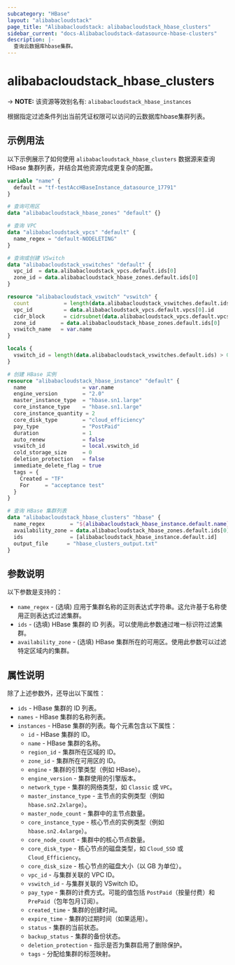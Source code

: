 ```yaml
---
subcategory: "HBase"
layout: "alibabacloudstack"
page_title: "Alibabacloudstack: alibabacloudstack_hbase_clusters"
sidebar_current: "docs-Alibabacloudstack-datasource-hbase-clusters"
description: |- 
  查询云数据库hbase集群。
---
```


# alibabacloudstack_hbase_clusters
-> **NOTE:** 该资源等效别名有: `alibabacloudstack_hbase_instances`

根据指定过滤条件列出当前凭证权限可以访问的云数据库hbase集群列表。

## 示例用法

以下示例展示了如何使用 `alibabacloudstack_hbase_clusters` 数据源来查询 HBase 集群列表，并结合其他资源完成更复杂的配置。

```terraform
variable "name" {
  default = "tf-testAccHBaseInstance_datasource_17791"
}

# 查询可用区
data "alibabacloudstack_hbase_zones" "default" {}

# 查询 VPC
data "alibabacloudstack_vpcs" "default" {
  name_regex = "default-NODELETING"
}

# 查询或创建 VSwitch
data "alibabacloudstack_vswitches" "default" {
  vpc_id  = data.alibabacloudstack_vpcs.default.ids[0]
  zone_id = data.alibabacloudstack_hbase_zones.default.ids[0]
}

resource "alibabacloudstack_vswitch" "vswitch" {
  count           = length(data.alibabacloudstack_vswitches.default.ids) > 0 ? 0 : 1
  vpc_id          = data.alibabacloudstack_vpcs.default.vpcs[0].id
  cidr_block      = cidrsubnet(data.alibabacloudstack_vpcs.default.vpcs[0].cidr_block, 8, 8)
  zone_id        = data.alibabacloudstack_hbase_zones.default.ids[0]
  vswitch_name   = var.name
}

locals {
  vswitch_id = length(data.alibabacloudstack_vswitches.default.ids) > 0 ? data.alibabacloudstack_vswitches.default.ids[0] : concat(alibabacloudstack_vswitch.vswitch.*.id, [""])[0]
}

# 创建 HBase 实例
resource "alibabacloudstack_hbase_instance" "default" {
  name                  = var.name
  engine_version        = "2.0"
  master_instance_type  = "hbase.sn1.large"
  core_instance_type    = "hbase.sn1.large"
  core_instance_quantity = 2
  core_disk_type        = "cloud_efficiency"
  pay_type              = "PostPaid"
  duration              = 1
  auto_renew            = false
  vswitch_id            = local.vswitch_id
  cold_storage_size     = 0
  deletion_protection   = false
  immediate_delete_flag = true
  tags = {
    Created = "TF"
    For     = "acceptance test"
  }
}

# 查询 HBase 集群列表
data "alibabacloudstack_hbase_clusters" "hbase" {
  name_regex        = "${alibabacloudstack_hbase_instance.default.name}"
  availability_zone = data.alibabacloudstack_hbase_zones.default.ids[0]
  ids               = [alibabacloudstack_hbase_instance.default.id]
  output_file      = "hbase_clusters_output.txt"
}
```

## 参数说明

以下参数是支持的：

* `name_regex` - (选填) 应用于集群名称的正则表达式字符串。这允许基于名称使用正则表达式过滤集群。
* `ids` - (选填) HBase 集群的 ID 列表。可以使用此参数通过唯一标识符过滤集群。
* `availability_zone` - (选填) HBase 集群所在的可用区。使用此参数可以过滤特定区域内的集群。

## 属性说明

除了上述参数外，还导出以下属性：

* `ids` - HBase 集群的 ID 列表。
* `names` - HBase 集群的名称列表。
* `instances` - HBase 集群的列表。每个元素包含以下属性：
  * `id` - HBase 集群的 ID。
  * `name` - HBase 集群的名称。
  * `region_id` - 集群所在区域的 ID。
  * `zone_id` - 集群所在可用区的 ID。
  * `engine` - 集群的引擎类型（例如 HBase）。
  * `engine_version` - 集群使用的引擎版本。
  * `network_type` - 集群的网络类型，如 `Classic` 或 `VPC`。
  * `master_instance_type` - 主节点的实例类型（例如 `hbase.sn2.2xlarge`）。
  * `master_node_count` - 集群中的主节点数量。
  * `core_instance_type` - 核心节点的实例类型（例如 `hbase.sn2.4xlarge`）。
  * `core_node_count` - 集群中的核心节点数量。
  * `core_disk_type` - 核心节点的磁盘类型，如 `Cloud_SSD` 或 `Cloud_Efficiency`。
  * `core_disk_size` - 核心节点的磁盘大小（以 GB 为单位）。
  * `vpc_id` - 与集群关联的 VPC ID。
  * `vswitch_id` - 与集群关联的 VSwitch ID。
  * `pay_type` - 集群的计费方式。可能的值包括 `PostPaid`（按量付费）和 `PrePaid`（包年包月订阅）。
  * `created_time` - 集群的创建时间。
  * `expire_time` - 集群的过期时间（如果适用）。
  * `status` - 集群的当前状态。
  * `backup_status` - 集群的备份状态。
  * `deletion_protection` - 指示是否为集群启用了删除保护。
  * `tags` - 分配给集群的标签映射。